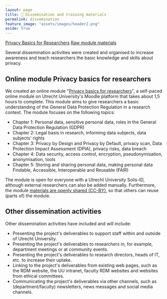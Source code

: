 ```yaml
---
layout: page
title: 💪 Dissemination and training materials
permalink: dissemination
feature_image: "assets/images/header2.png"
aside: true
---
```


<a href="https://www.uu.nl/en/research/research-data-management/walk-in-hours-workshops/privacy-basics-online-training" target="_blank" class="button">Privacy Basics for Researchers</a>
<a href="https://doi.org/10.5281/zenodo.7930571" target="_blank" class="button">Raw module materials</a>

Several dissemination activities were created and organised to increase awareness and teach researchers the basic knowledge and skills about privacy.

## Online module Privacy basics for researchers

We created an online module "<a href="https://www.uu.nl/en/research/research-data-management/walk-in-hours-workshops/privacy-basics-online-training" target="_blank">Privacy basics for researchers</a>", a self-paced online module on Utrecht University's Moodle platform that takes about 1,5 hours to complete. This module aims to give researchers a basic understanding of the General Data Protection Regulation in a research context. The module focuses on the following topics:

- Chapter 1: Personal data, sensitive personal data, roles in the General Data Protection Regulation (GDPR)
- Chapter 2: Legal basis in research, informing data subjects, data subjects' rights
- Chapter 3: Privacy by Design and Privacy by Default, privacy scan, Data Protection Impact Assessment (DPIA), privacy risks, data breach
- Chapter 4: Data security, access control, encryption, pseudonymisation, anonymisation, tools
- Chapter 5: Storing and sharing personal data, making personal data Findable, Accessible, Interoperable and Reusable (FAIR)

The module is open for everyone with a Utrecht University Solis-ID, although external researchers can also be added manually. Furthermore, the module <a href="https://doi.org/10.5281/zenodo.7930571" target="_blank">materials are openly shared (CC-BY)</a>, so that others can reuse (parts of) the module.

## Other dissemination activities

Other dissemination activities have included and will include:

- Presenting the project's deliverables to support staff within and outside of Utrecht University.
- Presenting the project's deliverables to researchers in, for example, department meetings or at community events.
- Presenting the project's deliverables to research directors, heads of IT, etc. to increase their uptake.
- Linking to the project's deliverables from existing web pages, such as the RDM website, the UU intranet, faculty RDM websites and websites from ethical committees.
- Communicating the project's deliverables via other channels, such as (department/faculty) newsletters, news messages and social media channels.